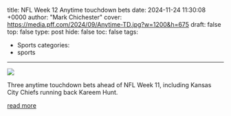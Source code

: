 title: NFL Week 12 Anytime touchdown bets
date: 2024-11-24 11:30:08 +0000
author: "Mark Chichester"
cover: https://media.pff.com/2024/09/Anytime-TD.jpg?w=1200&h=675
draft: false
top: false
type: post
hide: false
toc: false
tags:
  - Sports
categories:
  - sports
---

![](https://media.pff.com/2024/09/Anytime-TD.jpg?w=1200&h=675)

Three anytime touchdown bets ahead of NFL Week 11, including Kansas City Chiefs running back Kareem Hunt.

[read more](https://www.pff.com/news/bet-nfl-week-12-anytime-touchdown-bets)
